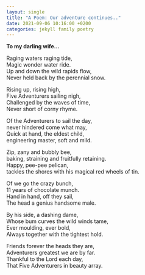 ```yaml
---
layout: single
title: "A Poem: Our adventure continues.."
date: 2021-09-06 10:16:00 +0200
categories: jekyll family poetry
---
```


**To my darling wife...**

Raging waters raging tide,\
Magic wonder water ride.\
Up and down the wild rapids flow,\
Never held back by the perennial snow.

Rising up, rising high,  
Five Adventurers sailing nigh,  
Challenged by the waves of time,  
Never short of corny rhyme.

Of the Adventurers to sail the day,  
never hindered come what may,  
Quick at hand, the eldest child,  
engineering master, soft and mild.

Zip, zany and bubbly bee,  
baking, straining and fruitfully retaining.  
Happy, pee-pee pelican,  
tackles the shores with his magical red wheels of tin.

Of we go the crazy bunch,  
11 years of chocolate munch.  
Hand in hand, off they sail,  
The head a genius handsome male.

By his side, a dashing dame,  
Whose bum curves the wild winds tame,  
Ever moulding, ever bold,  
Always together with the tightest hold.

Friends forever the heads they are,  
Adventurers greatest we are by far.  
Thankful to the Lord each day,  
That Five Adventurers in beauty array.
